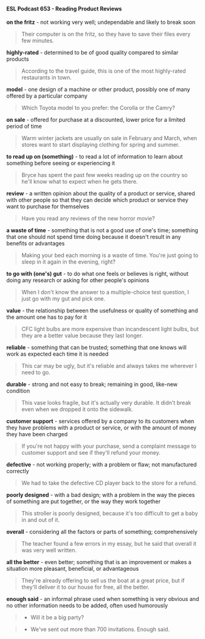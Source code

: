 #### ESL Podcast 653 - Reading Product Reviews

**on the fritz** - not working very well; undependable and likely to break soon

> Their computer is on the fritz, so they have to save their files every few minutes.

**highly-rated** - determined to be of good quality compared to similar products

> According to the travel guide, this is one of the most highly-rated restaurants in
town.

**model** - one design of a machine or other product, possibly one of many offered
by a particular company

> Which Toyota model to you prefer: the Corolla or the Camry?

**on sale** - offered for purchase at a discounted, lower price for a limited period of
time

> Warm winter jackets are usually on sale in February and March, when stores
want to start displaying clothing for spring and summer.

**to read up on (something)** - to read a lot of information to learn about
something before seeing or experiencing it

> Bryce has spent the past few weeks reading up on the country so he'll know
what to expect when he gets there.

**review** - a written opinion about the quality of a product or service, shared with
other people so that they can decide which product or service they want to
purchase for themselves

> Have you read any reviews of the new horror movie?

**a waste of time** - something that is not a good use of one's time; something that
one should not spend time doing because it doesn't result in any benefits or
advantages

> Making your bed each morning is a waste of time. You're just going to sleep in
it again in the evening, right?

**to go with (one's) gut** - to do what one feels or believes is right, without doing
any research or asking for other people's opinions

> When I don't know the answer to a multiple-choice test question, I just go with
my gut and pick one.

**value** - the relationship between the usefulness or quality of something and the
amount one has to pay for it

> CFC light bulbs are more expensive than incandescent light bulbs, but they are
a better value because they last longer.

**reliable** - something that can be trusted; something that one knows will work as
expected each time it is needed

> This car may be ugly, but it's reliable and always takes me wherever I need to
go.

**durable** - strong and not easy to break; remaining in good, like-new condition

> This vase looks fragile, but it's actually very durable. It didn't break even when
we dropped it onto the sidewalk.

**customer support** - services offered by a company to its customers when they
have problems with a product or service, or with the amount of money they have
been charged

> If you're not happy with your purchase, send a complaint message to customer
support and see if they'll refund your money.

**defective** - not working properly; with a problem or flaw; not manufactured
correctly

> We had to take the defective CD player back to the store for a refund.

**poorly designed** - with a bad design; with a problem in the way the pieces of
something are put together, or the way they work together

> This stroller is poorly designed, because it's too difficult to get a baby in and out
of it.

**overall** - considering all the factors or parts of something; comprehensively

> The teacher found a few errors in my essay, but he said that overall it was very
well written.

**all the better** - even better; something that is an improvement or makes a
situation more pleasant, beneficial, or advantageous

> They're already offering to sell us the boat at a great price, but if they'll deliver it
to our house for free, all the better.

**enough said** - an informal phrase used when something is very obvious and no
other information needs to be added, often used humorously

> - Will it be a big party?

> - We've sent out more than 700 invitations. Enough said.

